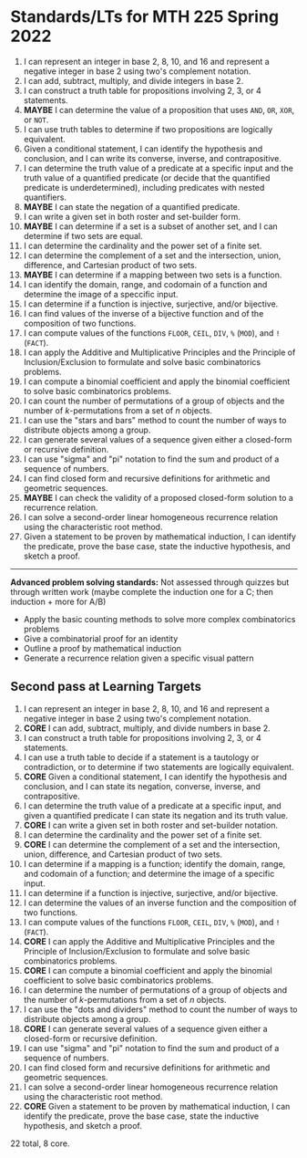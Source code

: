 # Standards/LTs for MTH 225 Spring 2022

1) I can represent an integer in base 2, 8, 10, and 16 and represent a negative integer in base 2 using two's complement notation. 
2) I can add, subtract, multiply, and divide integers in base 2. 
3) I can construct a truth table for propositions involving 2, 3, or 4 statements.
4) **MAYBE** I can determine the value of a proposition that uses `AND`, `OR`, `XOR`, or `NOT`. 
5) I can use truth tables to determine if two propositions are logically equivalent. 
6) Given a conditional statement, I can identify the hypothesis and conclusion, and I can write its converse, inverse, and contrapositive. 
7) I can determine the truth value of a predicate at a specific input and the truth value of a quantified predicate (or decide that the quantified predicate is underdetermined), including predicates with nested quantifiers.  
8)  **MAYBE** I can state the negation of a quantified predicate. 
9)  I can write a given set in both roster and set-builder form. 
10) **MAYBE** I can determine if a set is a subset of another set, and I can determine if two sets are equal. 
11) I can determine the cardinality and the power set of a finite set. 
12) I can determine the complement of a set and the intersection, union, difference, and Cartesian product of two sets.
13) **MAYBE** I can determine if a mapping between two sets is a function. 
14) I can identify the domain, range, and codomain of a function and determine the image of a speccific input. 
15) I can determine if a function is injective, surjective, and/or bijective. 
16) I can find values of the inverse of a bijective function and of the composition of two functions. 
17) I can compute values of the functions `FLOOR`, `CEIL`, `DIV`, `%` (`MOD`), and `!` (`FACT`). 
18) I can apply the Additive and Multiplicative Principles and the Principle of Inclusion/Exclusion to formulate and solve basic combinatorics problems. 
19) I can compute a binomial coefficient and apply the binomial coefficient to solve basic combinatorics problems. 
20) I can count the number of permutations of a group of objects and the number of $k$-permutations from a set of $n$ objects.
21) I can use the "stars and bars" method to count the number of ways to distribute objects among a group.
22) I can generate several values of a sequence given either a closed-form or recursive definition. 
23) I can use "sigma" and "pi" notation to find the sum and product of a sequence of numbers. 
24) I can find closed form and recursive definitions for arithmetic and geometric sequences. 
25) **MAYBE** I can check the validity of a proposed closed-form solution to a recurrence relation. 
26) I can solve a second-order linear homogeneous recurrence relation using the characteristic root method.
27) Given a statement to be proven by mathematical induction, I can identify the predicate, prove the base case, state the inductive hypothesis, and sketch a proof. 

---

**Advanced problem solving standards:** Not assessed through quizzes but through written work (maybe complete the induction one for a C; then induction + more for A/B)

- Apply the basic counting methods to solve more complex combinatorics problems 
- Give a combinatorial proof for an identity
- Outline a proof by mathematical induction 
- Generate a recurrence relation given a specific visual pattern 


## Second pass at Learning Targets

1. I can represent an integer in base 2, 8, 10, and 16 and represent a negative integer in base 2 using two's complement notation. 
2. **CORE** I can add, subtract, multiply, and divide numbers in base 2. 
3. I can construct a truth table for propositions involving 2, 3, or 4 statements.
4. I can use a truth table to decide if a statement is a tautology or contradiction, or to determine if two statements are logically equivalent. 
5.  **CORE** Given a conditional statement, I can identify the hypothesis and conclusion, and I can state its negation, converse, inverse, and contrapositive. 
6.  I can determine the truth value of a predicate at a specific input, and given a quantified predicate I can state its negation and its truth value.
7. **CORE** I can write a given set in both roster and set-builder notation. 
8.  I can determine the cardinality and the power set of a finite set. 
9.  **CORE** I can determine the complement of a set and the intersection, union, difference, and Cartesian product of two sets.
10. I can determine if a mapping is a function; identify the domain, range, and codomain of a function; and determine the image of a specific input. 
11. I can determine if a function is injective, surjective, and/or bijective. 
12. I can determine the values of an inverse function and the composition of two functions. 
13. I can compute values of the functions `FLOOR`, `CEIL`, `DIV`, `%` (`MOD`), and `!` (`FACT`). 
14. **CORE** I can apply the Additive and Multiplicative Principles and the Principle of Inclusion/Exclusion to formulate and solve basic combinatorics problems. 
15. **CORE** I can compute a binomial coefficient and apply the binomial coefficient to solve basic combinatorics problems. 
16. I can determine the number of permutations of a group of objects and the number of $k$-permutations from a set of $n$ objects.
17. I can use the "dots and dividers" method to count the number of ways to distribute objects among a group.
18. **CORE** I can generate several values of a sequence given either a closed-form or recursive definition.
19. I can use "sigma" and "pi" notation to find the sum and product of a sequence of numbers. 
20. I can find closed form and recursive definitions for arithmetic and geometric sequences. 
21. I can solve a second-order linear homogeneous recurrence relation using the characteristic root method.
22. **CORE** Given a statement to be proven by mathematical induction, I can identify the predicate, prove the base case, state the inductive hypothesis, and sketch a proof. 

22 total, 8 core. 